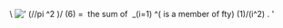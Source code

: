 \\
![' (//pi \^2 )/ (6) =  the sum of  \_(i=1) \^( is a member of fty) (1)/(i\^2) . '](../dictionary/equation_images/1545.1..png)
